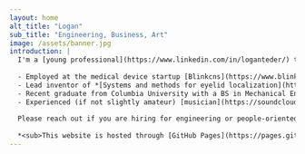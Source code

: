 ```yaml
---
layout: home
alt_title: "Logan"
sub_title: "Engineering, Business, Art"
image: /assets/banner.jpg
introduction: |
  I'm a [young professional](https://www.linkedin.com/in/loganteder/) trying to lead into my next career move. Some things about me:
  
  - Employed at the medical device startup [Blinkcns](https://www.blinkcns.com/) (Charleston, SC) for over four years in various roles involving hardware engineering, programming, management, and design.
  - Lead inventor of *[Systems and methods for eyelid localization](https://patents.google.com/patent/US20220383502A1/en)* and an inventor of *[A blink reflex monitoring device](https://patents.google.com/patent/WO2022261316A1/en)*, both with Blinkcns.
  - Recent graduate from Columbia University with a BS in Mechanical Engineering.
  - Experienced (if not slightly amateur) [musician](https://soundcloud.com/loganted) and [actor](https://charlestonstage.com/helium-cast-2018) with a bit of formal training in each.
  
  Please reach out if you are hiring for engineering or people-oriented roles, or if you would like to collaborate on something. You'll find I'm an apt learner!
  
  *<sub>This website is hosted through [GitHub Pages](https://pages.github.com/), source available [here](https://github.com/LTeder/lteder.github.io).</sub>*
---
```

